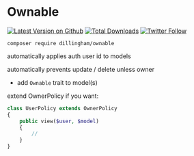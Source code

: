 # Ownable
[![Latest Version on Github](https://img.shields.io/github/release/dillingham/ownable.svg?style=flat-square)](https://packagist.org/packages/dillingham/ownable)
[![Total Downloads](https://img.shields.io/packagist/dt/dillingham/ownable.svg?style=flat-square)](https://packagist.org/packages/dillingham/ownable) [![Twitter Follow](https://img.shields.io/twitter/follow/dillinghammm?color=%231da1f1&label=Twitter&logo=%231da1f1&logoColor=%231da1f1&style=flat-square)](https://twitter.com/dillinghammm)

```
composer require dillingham/ownable
```
automatically applies auth user id to models

automatically prevents update / delete unless owner

- add `Ownable` trait to model(s)

extend OwnerPolicy if you want:

```php
class UserPolicy extends OwnerPolicy
{
    public view($user, $model)
    {
        //
    }
}
```